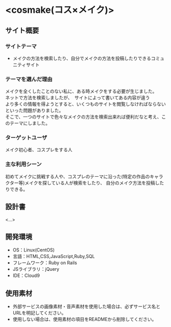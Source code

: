 # <cosmake(コス×メイク)>

## サイト概要
### サイトテーマ
- メイクの方法を検索したり、自分でメイクの方法を投稿したりできるコミュニティサイト

### テーマを選んだ理由
メイクを全くしたことのない私に、ある時メイクをする必要が生じました。  
ネットで方法を検索しましたが、　サイトによって書いてある内容が違う  
より多くの情報を得ようとすると、いくつものサイトを閲覧しなければならない  
といった問題がありました。  
そこで、一つのサイトで色々なメイクの方法を検索出来れば便利だなと考え、このテーマにしました。

### ターゲットユーザ
メイク初心者、コスプレをする人

### 主な利用シーン
初めてメイクに挑戦する人や、コスプレのテーマに沿った(特定の作品のキャラクター等)メイクを探している人が検索をしたり、
自分のメイク方法を投稿したりできる。

## 設計書
<...>

## 開発環境
- OS：Linux(CentOS)
- 言語：HTML,CSS,JavaScript,Ruby,SQL
- フレームワーク：Ruby on Rails
- JSライブラリ：jQuery
- IDE：Cloud9

## 使用素材
- 外部サービスの画像素材・音声素材を使用した場合は、必ずサービス名とURLを明記してください。
- 使用しない場合は、使用素材の項目をREADMEから削除してください。